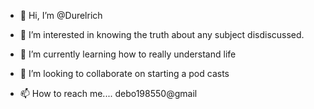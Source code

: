 - 👋 Hi, I’m @Durelrich
- 👀 I’m interested in knowing the truth about any subject disdiscussed. 

- 🌱 I’m currently learning how to really understand life
- 💞️ I’m looking to collaborate on starting a pod casts  
- 📫 How to reach me.... debo198550@gmail

<!---
Durelrich/Durelrich is a ✨ special ✨ repository because its `README.md` (this file) appears on your GitHub profile.
You can click the Preview link to take a look at your changes.
--->
